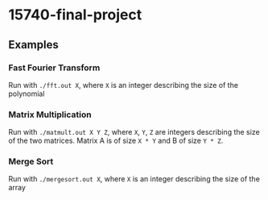 # 15740-final-project

## Examples

### Fast Fourier Transform
Run with `./fft.out X`, where `X` is an integer describing the size of the polynomial

### Matrix Multiplication
Run with `./matmult.out X Y Z`, where `X`, `Y`, `Z` are integers describing the size of the two matrices. Matrix A is of size `X * Y` and B of size `Y * Z`.

### Merge Sort
Run with `./mergesort.out X`, where `X` is an integer describing the size of the array